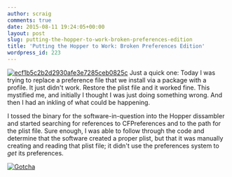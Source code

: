 ```yaml
---
author: scraig
comments: true
date: 2015-08-11 19:24:05+00:00
layout: post
slug: putting-the-hopper-to-work-broken-preferences-edition
title: 'Putting the Hopper to Work: Broken Preferences Edition'
wordpress_id: 223
---
```


[![ecf1b5c2b2d2930afe3e7285ceb0825c](http://labs.da.org/wordpress/sheagcraig/files/2015/08/ecf1b5c2b2d2930afe3e7285ceb0825c.jpg)](http://labs.da.org/wordpress/sheagcraig/files/2015/08/ecf1b5c2b2d2930afe3e7285ceb0825c.jpg)
Just a quick one:
Today I was trying to replace a preference file that we install via a package
with a profile. It just didn't work. Restore the plist file and it worked fine.
This mystified me, and initially I thought I was just doing something wrong.
And then I had an inkling of what could be happening.

I tossed the binary for the software-in-question into the Hopper dissambler and
started searching for references to CFPreferences and to the path for the plist
file. Sure enough, I was able to follow through the code and determine that the
software created a proper plist, but that it was manually creating and reading
that plist file; it didn't use the preferences system to _get_ its preferences.

[![Gotcha](http://labs.da.org/wordpress/sheagcraig/files/2015/08/Gotcha.png)](http://labs.da.org/wordpress/sheagcraig/files/2015/08/Gotcha.png)
